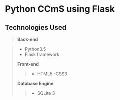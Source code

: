Python CCmS using Flask
=====================

Technologies Used
-------------

> **Back-end**

> - Python3.5
> - Flask framework
>
> **Front-end**
>> - HTML5
> -CSS3
>
> **Database Engine**
> >- SQLite 3
